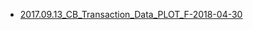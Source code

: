 * [2017.09.13_CB_Transaction_Data_PLOT_F-2018-04-30](http://nbviewer.jupyter.org/github/bitbyte27/PythonQuant/blob/master/ConvertibleBond/2017.09.13_CB_Transaction_Data_PLOT_F-2018-04-30/2017.09.13_CB_Transaction_Data_PLOT_F%EF%BC%882018-04-30%EF%BC%89.ipynb)
